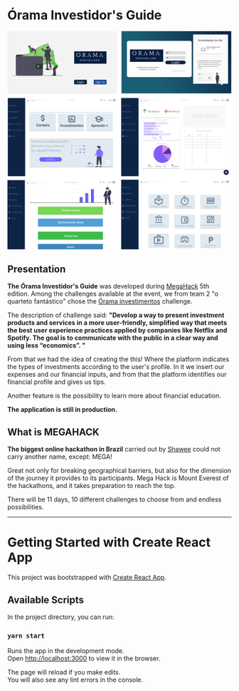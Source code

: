 # Órama Investidor's Guide

![ Órama Investidor's Guide](public/images/mosaico.png )


## Presentation

**The Órama Investidor's Guide** was developed during [MegaHack](https://www.megahack.com.br/) 5th edition. Among the challenges available at the event, we from team 2 "o quarteto fantástico" chose the [Órama investimentos](https://www.orama.com.br/) challenge. 

The description of challenge said: **"Develop a way to present investment products and services in a more user-friendly, simplified way that meets the best user experience practices applied by companies like Netflix and Spotify. The goal is to communicate with the public in a clear way and using less “economics”. "**


From that we had the idea of ​​creating the this! 
Where the platform indicates the types of investments according to the user's profile. In it we insert our expenses and our financial inputs, and from that the platform identifies our financial profile and gives us tips.


Another feature is the possibility to learn more about financial education.

**The application is still in production.**


## What is MEGAHACK

**The biggest online hackathon in Brazil** carried out by [Shawee](https://shawee.io/) could not carry another name, except: MEGA!

Great not only for breaking geographical barriers, but also for the dimension of the journey it provides to its participants. Mega Hack is Mount Everest of the hackathons, and it takes preparation to reach the top.

There will be 11 days, 10 different challenges to choose from and endless possibilities.


---

# Getting Started with Create React App

This project was bootstrapped with [Create React App](https://github.com/facebook/create-react-app).

## Available Scripts

In the project directory, you can run:

### `yarn start`

Runs the app in the development mode.\
Open [http://localhost:3000](http://localhost:3000) to view it in the browser.

The page will reload if you make edits.\
You will also see any lint errors in the console.

